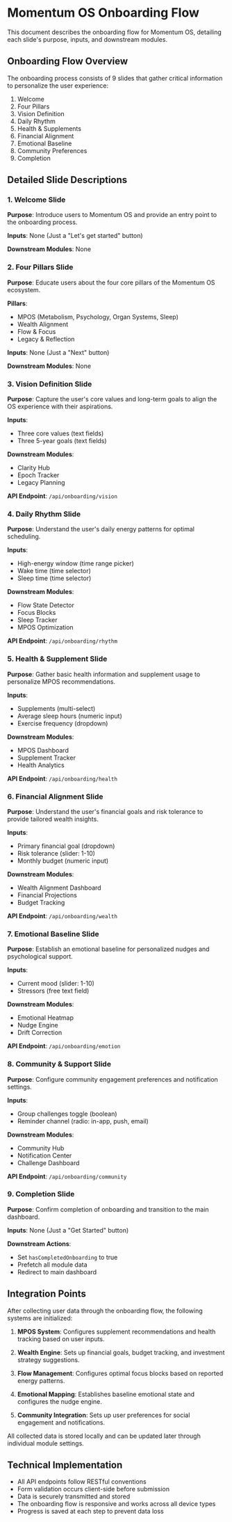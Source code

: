 
# Momentum OS Onboarding Flow

This document describes the onboarding flow for Momentum OS, detailing each slide's purpose, inputs, and downstream modules.

## Onboarding Flow Overview

The onboarding process consists of 9 slides that gather critical information to personalize the user experience:

1. Welcome
2. Four Pillars
3. Vision Definition
4. Daily Rhythm
5. Health & Supplements
6. Financial Alignment
7. Emotional Baseline
8. Community Preferences
9. Completion

## Detailed Slide Descriptions

### 1. Welcome Slide

**Purpose**: Introduce users to Momentum OS and provide an entry point to the onboarding process.

**Inputs**: None (Just a "Let's get started" button)

**Downstream Modules**: None

### 2. Four Pillars Slide

**Purpose**: Educate users about the four core pillars of the Momentum OS ecosystem.

**Pillars**:
- MPOS (Metabolism, Psychology, Organ Systems, Sleep)
- Wealth Alignment
- Flow & Focus
- Legacy & Reflection

**Inputs**: None (Just a "Next" button)

**Downstream Modules**: None

### 3. Vision Definition Slide

**Purpose**: Capture the user's core values and long-term goals to align the OS experience with their aspirations.

**Inputs**:
- Three core values (text fields)
- Three 5-year goals (text fields)

**Downstream Modules**:
- Clarity Hub
- Epoch Tracker
- Legacy Planning

**API Endpoint**: `/api/onboarding/vision`

### 4. Daily Rhythm Slide

**Purpose**: Understand the user's daily energy patterns for optimal scheduling.

**Inputs**:
- High-energy window (time range picker)
- Wake time (time selector)
- Sleep time (time selector)

**Downstream Modules**:
- Flow State Detector
- Focus Blocks
- Sleep Tracker
- MPOS Optimization

**API Endpoint**: `/api/onboarding/rhythm`

### 5. Health & Supplement Slide

**Purpose**: Gather basic health information and supplement usage to personalize MPOS recommendations.

**Inputs**:
- Supplements (multi-select)
- Average sleep hours (numeric input)
- Exercise frequency (dropdown)

**Downstream Modules**:
- MPOS Dashboard
- Supplement Tracker
- Health Analytics

**API Endpoint**: `/api/onboarding/health`

### 6. Financial Alignment Slide

**Purpose**: Understand the user's financial goals and risk tolerance to provide tailored wealth insights.

**Inputs**:
- Primary financial goal (dropdown)
- Risk tolerance (slider: 1-10)
- Monthly budget (numeric input)

**Downstream Modules**:
- Wealth Alignment Dashboard
- Financial Projections
- Budget Tracking

**API Endpoint**: `/api/onboarding/wealth`

### 7. Emotional Baseline Slide

**Purpose**: Establish an emotional baseline for personalized nudges and psychological support.

**Inputs**:
- Current mood (slider: 1-10)
- Stressors (free text field)

**Downstream Modules**:
- Emotional Heatmap
- Nudge Engine
- Drift Correction

**API Endpoint**: `/api/onboarding/emotion`

### 8. Community & Support Slide

**Purpose**: Configure community engagement preferences and notification settings.

**Inputs**:
- Group challenges toggle (boolean)
- Reminder channel (radio: in-app, push, email)

**Downstream Modules**:
- Community Hub
- Notification Center
- Challenge Dashboard

**API Endpoint**: `/api/onboarding/community`

### 9. Completion Slide

**Purpose**: Confirm completion of onboarding and transition to the main dashboard.

**Inputs**: None (Just a "Get Started" button)

**Downstream Actions**:
- Set `hasCompletedOnboarding` to true
- Prefetch all module data
- Redirect to main dashboard

## Integration Points

After collecting user data through the onboarding flow, the following systems are initialized:

1. **MPOS System**: Configures supplement recommendations and health tracking based on user inputs.

2. **Wealth Engine**: Sets up financial goals, budget tracking, and investment strategy suggestions.

3. **Flow Management**: Configures optimal focus blocks based on reported energy patterns.

4. **Emotional Mapping**: Establishes baseline emotional state and configures the nudge engine.

5. **Community Integration**: Sets up user preferences for social engagement and notifications.

All collected data is stored locally and can be updated later through individual module settings.

## Technical Implementation

- All API endpoints follow RESTful conventions
- Form validation occurs client-side before submission
- Data is securely transmitted and stored
- The onboarding flow is responsive and works across all device types
- Progress is saved at each step to prevent data loss
